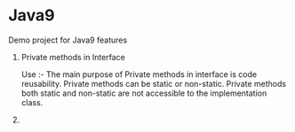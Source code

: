 # Java9
Demo project for Java9 features

1) Private methods in Interface
  
   Use :- The main purpose of Private methods in interface is code reusability. Private methods can be static or 
   non-static. Private methods both static and non-static are not accessible to the implementation class.
   
2) 